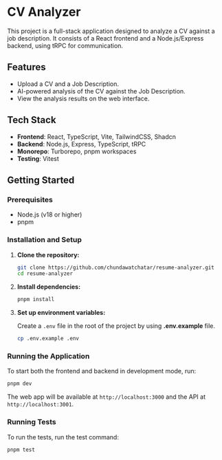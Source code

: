 # CV Analyzer

This project is a full-stack application designed to analyze a CV against a job description. It consists of a React frontend and a Node.js/Express backend, using tRPC for communication.

## Features

- Upload a CV and a Job Description.
- AI-powered analysis of the CV against the Job Description.
- View the analysis results on the web interface.

## Tech Stack

- **Frontend**: React, TypeScript, Vite, TailwindCSS, Shadcn
- **Backend**: Node.js, Express, TypeScript, tRPC
- **Monorepo**: Turborepo, pnpm workspaces
- **Testing**: Vitest

## Getting Started

### Prerequisites

- Node.js (v18 or higher)
- pnpm

### Installation and Setup

1.  **Clone the repository:**
    ```sh
    git clone https://github.com/chundawatchatar/resume-analyzer.git
    cd resume-analyzer
    ```

2.  **Install dependencies:**
    ```sh
    pnpm install
    ```

3.  **Set up environment variables:**

    Create a `.env` file in the root of the project by using **.env.example** file.
    ```sh
    cp .env.example .env
    ```

### Running the Application

To start both the frontend and backend in development mode, run:

```sh
pnpm dev
```

The web app will be available at `http://localhost:3000` and the API at `http://localhost:3001`.

### Running Tests

To run the tests, run the test command:

```sh
pnpm test
```